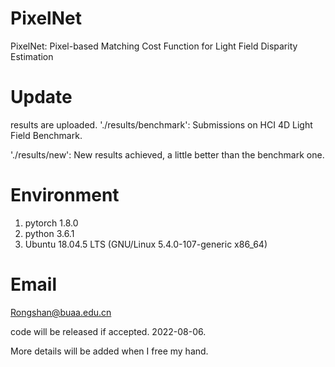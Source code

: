 # PixelNet
PixelNet: Pixel-based Matching Cost Function for Light Field Disparity Estimation



# Update
results are uploaded.
'./results/benchmark': Submissions on HCI 4D Light Field Benchmark.

'./results/new': New results achieved, a little better than the benchmark one.

# Environment
1. pytorch 1.8.0
2. python 3.6.1
3. Ubuntu 18.04.5 LTS (GNU/Linux 5.4.0-107-generic x86_64)


# Email
Rongshan@buaa.edu.cn

code will be released if accepted.  2022-08-06.

More details will be added when I free my hand.



